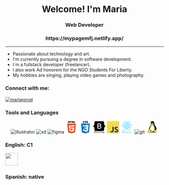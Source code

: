 <h1 align="center">Welcome! I'm Maria</h1>
<h3 align="center">Web Developer</h3>
<h3 align="center">https://mypagemfj.netlify.app/</h3>

---

- Passionate about technology and art.
- I'm currently pursuing a degree in software development.
- I´m a fullstack developer (freelancer).
- I also work Ad honorem for the NGO Students For Liberty.
- My hobbies are singing, playing video games and photography.

<h3 align="left">Connect with me:</h3>
<p align="left">
<a href="https://linkedin.com/in/mariajorrat" target="blank"><img align="center" src="https://raw.githubusercontent.com/rahuldkjain/github-profile-readme-generator/master/src/images/icons/Social/linked-in-alt.svg" alt="mariajorrat" height="30" width="40" /></a>
</p>

<h3 align="left">Tools and Languages</h3>
<p align="center">
<img src="https://www.vectorlogo.zone/logos/adobe_illustrator/adobe_illustrator-icon.svg" alt="illustrator" width="40" height="40"/>
<img src="https://cdn.worldvectorlogo.com/logos/adobe-xd.svg" alt="xd" width="40" height="40"/>
<img src="https://www.vectorlogo.zone/logos/figma/figma-icon.svg" alt="figma" width="40" height="40"/>
<img src="https://raw.githubusercontent.com/devicons/devicon/master/icons/html5/html5-original-wordmark.svg" alt="html5" width="40" height="40"/>
<img src="https://raw.githubusercontent.com/devicons/devicon/master/icons/css3/css3-original-wordmark.svg" alt="css3" width="40" height="40"/>
<img src="https://raw.githubusercontent.com/devicons/devicon/master/icons/bootstrap/bootstrap-plain-wordmark.svg" alt="bootstrap" width="40" height="40"/>
<img src="https://raw.githubusercontent.com/devicons/devicon/master/icons/javascript/javascript-original.svg" alt="javascript" width="40" height="40"/>
<img src="https://raw.githubusercontent.com/devicons/devicon/master/icons/react/react-original-wordmark.svg" alt="react" width="40" height="40"/>
<img src="https://www.vectorlogo.zone/logos/git-scm/git-scm-icon.svg" alt="git" width="40" height="40"/>
<img src="https://raw.githubusercontent.com/devicons/devicon/master/icons/linux/linux-original.svg" alt="linux" width="40" height="40"/>
</p>

<div> <h3 align="left">English: C1</h3>
<img src="https://cdn.icon-icons.com/icons2/230/PNG/256/EnglishLanguage_Flag1_26107.png" width="40" height="40"/>
</div>

<div> <h3 align="left">Spanish: native</h3>
